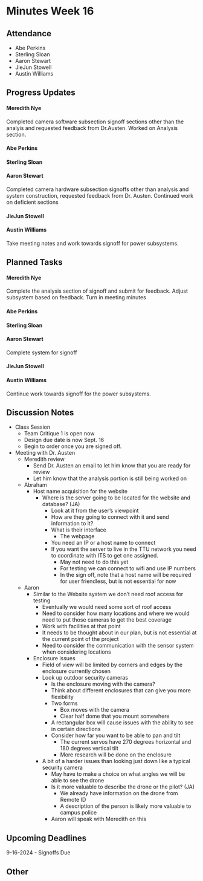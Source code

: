 # Minutes Week 16

## Attendance
   - Abe Perkins
   - Sterling Sloan
   - Aaron Stewart
   - JieJun Stowell
   - Austin Williams

## Progress Updates
#### Meredith Nye
Completed camera software subsection signoff sections other than the analyis and requested feedback from Dr.Austen. Worked on Analysis section.
#### Abe Perkins
#### Sterling Sloan
#### Aaron Stewart
Completed camera hardware subsection signoffs other than analysis and system construction, requested feedback from Dr. Austen. Continued work on deficient sections
#### JieJun Stowell
#### Austin Williams
Take meeting notes and work towards signoff for power subsystems.

## Planned Tasks
#### Meredith Nye
Complete the analysis section of signoff and submit for feedback. Adjust subsystem based on feedback. Turn in meeting minutes
#### Abe Perkins
#### Sterling Sloan
#### Aaron Stewart
Complete system for signoff
#### JieJun Stowell
#### Austin Williams
Continue work towards signoff for the power subsystems.

## Discussion Notes
- Class Session
    - Team Critique 1 is open now
    - Design due date is now Sept. 16
    - Begin to order once you are signed off.
- Meeting with Dr. Austen
    - Meredith review
        - Send Dr. Austen an email to let him know that you are ready for review
        - Let him know that the analysis portion is still being worked on
    - Abraham
        - Host name acquisition for the website
            - Where is the server going to be located for the website and database? (JA)
                - Look at it from the user’s viewpoint
                - How are they going to connect with it and send information to it?
                - What is their interface
                    - The webpage
                - You need an IP or a host name to connect
                - If you want the server to live in the TTU network you need to coordinate with ITS to get one assigned.
                    - May not need to do this yet
                    - For testing we can connect to wifi and use IP numbers
                    - In the sign off, note that a host name will be required for user friendless, but is not essential for now
    - Aaron
        - Similar to the Website system we don’t need roof access for testing
            - Eventually we would need some sort of roof access 
            - Need to consider how many locations and where we would need to put those cameras to get the best coverage
            - Work with facilities at that point
            - It needs to be thought about in our plan, but is not essential at the current point of the project
            - Need to consider the communication with the sensor system when considering locations 
        - Enclosure issues
            - Field of view will be limited by corners and edges by the enclosure currently chosen
            - Look up outdoor security cameras
                - Is the enclosure moving with the camera?
                - Think about different enclosures that can give you more flexibility 
                - Two forms
                    - Box moves with the camera
                    - Clear half dome that you mount somewhere 
                - A rectangular box will cause issues with the ability to see in certain directions
                - Consider how far you want to be able to pan and tilt
                    - The current servos have 270 degrees horizontal and 180 degrees vertical tilt 
                    - More research will be done on the enclosure
            - A bit of a harder issues than looking just down like a typical security camera
                - May have to make a choice on what angles we will be able to see the drone
                - Is it more valuable to describe the drone or the pilot? (JA)
                    - We already have information on the drone from Remote ID
                    - A description of the person is likely more valuable to campus police 
                - Aaron will speak with Meredith on this 
## Upcoming Deadlines
9-16-2024 - Signoffs Due
## Other
